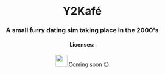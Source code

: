 <div align="center">  
  <h1>Y2Kafé</h1>
  <h3>A small furry dating sim taking place in the 2000's</h3>
  <h4>Licenses:</h4>
  <a href="https://github.com/ThatOneCalculator/BASED-LICENSE/">
    <img src="https://custom-icon-badges.herokuapp.com/badge/BASED_LICENSE-696969?logo=gigachad&style=for-the-badge" height=31>
  </a>
  Coming soon 😉
</div>
